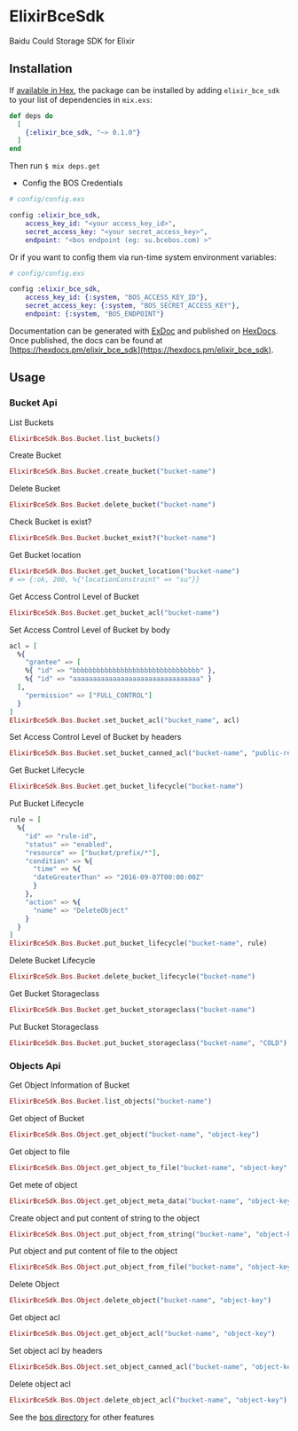 # ElixirBceSdk

Baidu Could Storage SDK for Elixir

## Installation

If [available in Hex](https://hex.pm/docs/publish), the package can be installed
by adding `elixir_bce_sdk` to your list of dependencies in `mix.exs`:

```elixir
def deps do
  [
    {:elixir_bce_sdk, "~> 0.1.0"}
  ]
end
```
Then run `$ mix deps.get`

- Config the BOS Credentials
```elixir
# config/config.exs

config :elixir_bce_sdk,
    access_key_id: "<your access_key_id>",
    secret_access_key: "<your secret_access_key>",
    endpoint: "<bos endpoint (eg: su.bcebos.com) >"
```

Or if you want to config them via run-time system environment variables:

```elixir
# config/config.exs

config :elixir_bce_sdk,
    access_key_id: {:system, "BOS_ACCESS_KEY_ID"},
    secret_access_key: {:system, "BOS_SECRET_ACCESS_KEY"},
    endpoint: {:system, "BOS_ENDPOINT"}
```

Documentation can be generated with [ExDoc](https://github.com/elixir-lang/ex_doc)
and published on [HexDocs](https://hexdocs.pm). Once published, the docs can
be found at [https://hexdocs.pm/elixir_bce_sdk](https://hexdocs.pm/elixir_bce_sdk).

## Usage

### Bucket Api

List Buckets
```elixir
ElixirBceSdk.Bos.Bucket.list_buckets()
```

Create Bucket
```elixir
ElixirBceSdk.Bos.Bucket.create_bucket("bucket-name")
```

Delete Bucket
```elixir
ElixirBceSdk.Bos.Bucket.delete_bucket("bucket-name")
```

Check Bucket is exist?
```elixir
ElixirBceSdk.Bos.Bucket.bucket_exist?("bucket-name")
```

Get Bucket location
```elixir
ElixirBceSdk.Bos.Bucket.get_bucket_location("bucket-name")
# => {:ok, 200, %{"locationConstraint" => "su"}}
```

Get Access Control Level of Bucket
```elixir
ElixirBceSdk.Bos.Bucket.get_bucket_acl("bucket-name")
```

Set Access Control Level of Bucket by body

```elixir
acl = [
  %{
    "grantee" => [
    %{ "id" => "bbbbbbbbbbbbbbbbbbbbbbbbbbbbbbbb" },
    %{ "id" => "aaaaaaaaaaaaaaaaaaaaaaaaaaaaaaaa" }
  ],
    "permission" => ["FULL_CONTROL"]
  }
]
ElixirBceSdk.Bos.Bucket.set_bucket_acl("bucket_name", acl)
```

Set Access Control Level of Bucket by headers

```elixir
ElixirBceSdk.Bos.Bucket.set_bucket_canned_acl("bucket-name", "public-read")
```

Get Bucket Lifecycle

```elixir
ElixirBceSdk.Bos.Bucket.get_bucket_lifecycle("bucket-name")
```

Put Bucket Lifecycle
```elixir
rule = [
  %{
    "id" => "rule-id",
    "status" => "enabled",
    "resource" => ["bucket/prefix/*"],
    "condition" => %{
      "time" => %{
      "dateGreaterThan" => "2016-09-07T00:00:00Z"
      }
    },
    "action" => %{
      "name" => "DeleteObject"
    }
  }
]
ElixirBceSdk.Bos.Bucket.put_bucket_lifecycle("bucket-name", rule)
```

Delete Bucket Lifecycle
```elixir
ElixirBceSdk.Bos.Bucket.delete_bucket_lifecycle("bucket-name")
```

Get Bucket Storageclass
```elixir
ElixirBceSdk.Bos.Bucket.get_bucket_storageclass("bucket-name")
```

Put Bucket Storageclass
```elixir
ElixirBceSdk.Bos.Bucket.put_bucket_storageclass("bucket-name", "COLD")
```


### Objects Api

Get Object Information of Bucket
```elixir
ElixirBceSdk.Bos.Bucket.list_objects("bucket-name")
```

Get object of Bucket

```elixir
ElixirBceSdk.Bos.Object.get_object("bucket-name", "object-key")
```

Get object to file
```elixir
ElixirBceSdk.Bos.Object.get_object_to_file("bucket-name", "object-key", "path/to/save")
```

Get mete of object
```elixir
ElixirBceSdk.Bos.Object.get_object_meta_data("bucket-name", "object-key")
```

Create object and put content of string to the object
```elixir
ElixirBceSdk.Bos.Object.put_object_from_string("bucket-name", "object-key", "string data")
```

Put object and put content of file to the object
```elixir
ElixirBceSdk.Bos.Object.put_object_from_file("bucket-name", "object-key", "path/to/file")
```

Delete Object
```elixir
ElixirBceSdk.Bos.Object.delete_object("bucket-name", "object-key")
```

Get object acl
```elixir
ElixirBceSdk.Bos.Object.get_object_acl("bucket-name", "object-key")
```

Set object acl by headers
```elixir
ElixirBceSdk.Bos.Object.set_object_canned_acl("bucket-name", "object-key", "public-read")
```

Delete object acl
```elixir
ElixirBceSdk.Bos.Object.delete_object_acl("bucket-name", "object-key")
```

See the [bos directory](lib/bos) for other features
